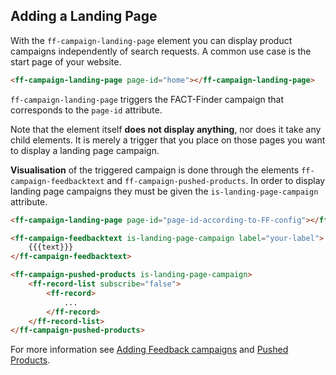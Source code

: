 ## Adding a Landing Page

With the `ff-campaign-landing-page` element you can display product campaigns independently of search requests.
A common use case is the start page of your website.

```html
<ff-campaign-landing-page page-id="home"></ff-campaign-landing-page>
```

`ff-campaign-landing-page` triggers the FACT-Finder campaign that corresponds to the `page-id` attribute.

Note that the element itself **does not display anything**, nor does it take any child elements.
It is merely a trigger that you place on those pages you want to display a landing page campaign.

**Visualisation** of the triggered campaign is done through the elements `ff-campaign-feedbacktext` and `ff-campaign-pushed-products`.
In order to display landing page campaigns they must be given the `is-landing-page-campaign` attribute.

```html
<ff-campaign-landing-page page-id="page-id-according-to-FF-config"></ff-campaign-landing-page>

<ff-campaign-feedbacktext is-landing-page-campaign label="your-label">
    {{{text}}}
</ff-campaign-feedbacktext>

<ff-campaign-pushed-products is-landing-page-campaign>
    <ff-record-list subscribe="false">
        <ff-record>
            ...
        </ff-record>
    </ff-record-list>
</ff-campaign-pushed-products>
```

For more information see [Adding Feedback campaigns](/api/4.x/ff-campaign) and [Pushed Products](/api/4.x/ff-campaign-pushed-products).
